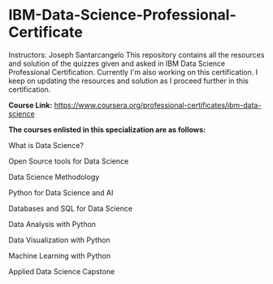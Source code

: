 # IBM-Data-Science-Professional-Certificate
Instructors: Joseph Santarcangelo
This repository contains all the resources and solution of the quizzes given and asked in IBM Data Science Professional Certification. Currently I'm also working on this certification. I keep on updating the resources and solution as I proceed further in this certification.

**Course Link:** https://www.coursera.org/professional-certificates/ibm-data-science

**The courses enlisted in this specialization are as follows:**

 What is Data Science?

 Open Source tools for Data Science

 Data Science Methodology

 Python for Data Science and AI

 Databases and SQL for Data Science

 Data Analysis with Python

 Data Visualization with Python

 Machine Learning with Python

 Applied Data Science Capstone
